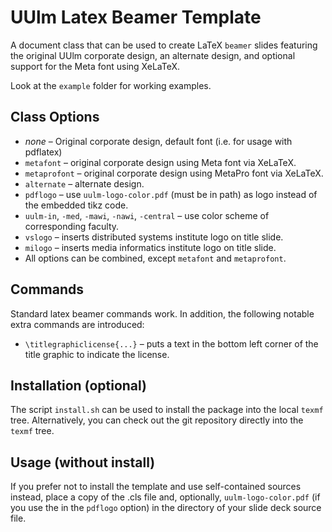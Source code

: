 UUlm Latex Beamer Template
==========================

A document class that can be used to create LaTeX `beamer` slides featuring the original UUlm corporate design, an alternate design, and optional support for the Meta font using XeLaTeX.

Look at the `example` folder for working examples.

Class Options
-------------
 * *none* – Original corporate design, default font (i.e. for usage with pdflatex)
 * `metafont`  – original corporate design using Meta font via XeLaTeX.
 * `metaprofont`  – original corporate design using MetaPro font via XeLaTeX.
 * `alternate` – alternate design.
 * `pdflogo` – use `uulm-logo-color.pdf` (must be in path) as logo instead of the embedded tikz code.
 * `uulm-in`, `-med`, `-mawi`, `-nawi`, `-central` – use color scheme of corresponding faculty.
 * `vslogo` – inserts distributed systems institute logo on title slide.
 * `milogo` – inserts media informatics institute logo on title slide.
 * All options can be combined, except `metafont` and `metaprofont`.

Commands
--------

Standard latex beamer commands work. In addition, the following notable extra commands are introduced:

* `\titlegraphiclicense{...}` – puts a text in the bottom left corner of the title graphic to indicate the license.

Installation (optional)
-----------------------

The script `install.sh` can be used to install the package into the local `texmf` tree. Alternatively, you can check out the git repository directly into the `texmf` tree.

Usage (without install)
-----------------------

If you prefer not to install the template and use self-contained sources instead, place a copy of the .cls file and, optionally, `uulm-logo-color.pdf` (if you use the in the `pdflogo` option) in the directory of your slide deck source file.
